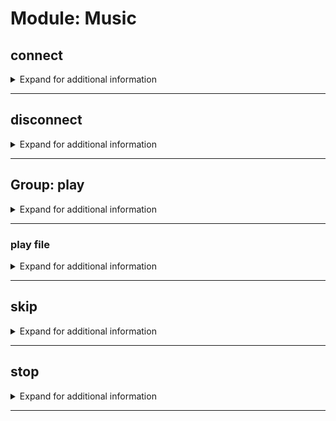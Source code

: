 # Module: Music

## connect
<details>
<summary markdown="span">
Expand for additional information
</summary>
<p>

*Connect the bot to a voice channel. If the channel is not given, connects the bot to the same channel you are in.*

**Owner-only.**

**Requires permissions:**
`Use voice chat`

**Aliases:**
`con, conn, enter`

**Arguments:**

(optional) `[channel]` : *Channel.* (def: `None`)

**Examples:**

```
!connect
!connect Music
```
</p>
</details>

---

## disconnect
<details>
<summary markdown="span">
Expand for additional information
</summary>
<p>

*Disconnects the bot from the voice channel.*

**Owner-only.**

**Requires permissions:**
`Use voice chat`

**Aliases:**
`dcon, dconn, discon, disconn, dc`

**Examples:**

```
!disconnect
```
</p>
</details>

---

## Group: play
<details>
<summary markdown="span">
Expand for additional information
</summary>
<p>

*Commands for playing music. If invoked without subcommand, plays given URL or searches YouTube for given query and plays the first result.*

**Requires bot permissions:**
`Speak`

**Aliases:**
`music, p`

**Arguments:**

`[string...]` : *URL or YouTube search query.*

**Examples:**

```
!play https://www.youtube.com/watch?v=dQw4w9WgXcQ
!play what is love?
```
</p>
</details>

---

### play file
<details>
<summary markdown="span">
Expand for additional information
</summary>
<p>

*Plays an audio file from the server filesystem.*

**Owner-only.**

**Requires bot permissions:**
`Speak`

**Aliases:**
`f`

**Arguments:**

`[string...]` : *Full path to the file to play.*

**Examples:**

```
!play file test.mp3
```
</p>
</details>

---

## skip
<details>
<summary markdown="span">
Expand for additional information
</summary>
<p>

*Skip current voice playback.*

**Owner-only.**

**Requires permissions:**
`Use voice chat`

**Examples:**

```
!skip
```
</p>
</details>

---

## stop
<details>
<summary markdown="span">
Expand for additional information
</summary>
<p>

*Stops current voice playback.*

**Owner-only.**

**Requires permissions:**
`Use voice chat`

**Examples:**

```
!stop
```
</p>
</details>

---

